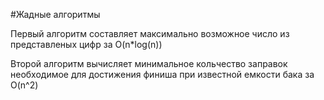 #Жадные алгоритмы

Первый алгоритм составляет максимально возможное
число из представленых цифр за O(n*log(n))

Второй алгоритм вычисляет минимальное кольчество заправок
необходимое для достижения финиша при известной емкости бака
за O(n^2)
